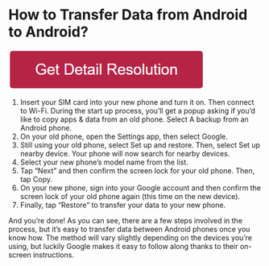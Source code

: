 # How to Transfer Data from Android to Android?

[![how to transfer data from android to android](redd.png)](https://github.com/websitetech/how.to.transfer.data.from.android.to.android)



1. Insert your SIM card into your new phone and turn it on. Then connect to Wi-Fi. During the start up process, you’ll get a popup asking if you’d like to copy apps & data from an old phone. Select A backup from an Android phone. 
2. On your old phone, open the Settings app, then select Google. 
3. Still using your old phone, select Set up and restore. Then, select Set up nearby device. Your phone will now search for nearby devices. 
4. Select your new phone’s model name from the list.  
5. Tap “Next” and then confirm the screen lock for your old phone. Then, tap Copy.
6. On your new phone, sign into your Google account and then confirm the screen lock of your old phone again (this time on the new device).  
7. Finally, tap “Restore” to transfer your data to your new phone.  

And you’re done! As you can see, there are a few steps involved in the process, but it’s easy to transfer data between Android phones once you know how. The method will vary slightly depending on the devices you’re using, but luckily Google makes it easy to follow along thanks to their on-screen instructions.

